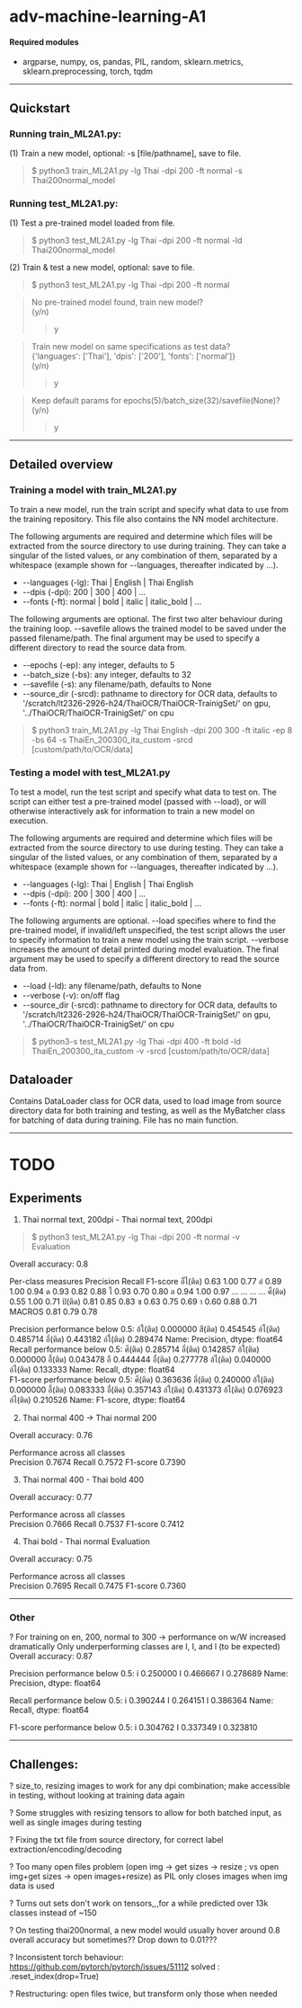 # adv-machine-learning-A1

#### Required modules

* argparse, numpy, os, pandas, PIL, random, sklearn.metrics, sklearn.preprocessing, torch, tqdm

___

## Quickstart

### Running train_ML2A1.py:

(1) Train a new model, optional: -s [file/pathname], save to file.  
> $ python3 train_ML2A1.py -lg Thai -dpi 200 -ft normal -s Thai200normal_model

### Running test_ML2A1.py:

(1) Test a pre-trained model loaded from file.
> $ python3 test_ML2A1.py -lg Thai -dpi 200 -ft normal -ld Thai200normal_model

(2) Train & test a new model, optional: save to file.
> $ python3 test_ML2A1.py -lg Thai -dpi 200 -ft normal  

> No pre-trained model found, train new model?  
> (y/n) 
>> y  

> Train new model on same specifications as test data?  
> {'languages': ['Thai'], 'dpis': ['200'], 'fonts': ['normal']}  
> (y/n) 
>> y  

> Keep default params for epochs(5)/batch_size(32)/savefile(None)?  
> (y/n)
>> y  

___

## Detailed overview

### Training a model with train_ML2A1.py

To train a new model, run the train script and specify what data to use from the training repository. This file also contains the NN model architecture.

The following arguments are required and determine which files will be extracted from the source directory to use during training. They can take a singular of the listed values, or any combination of them, separated by a whitespace (example shown for --languages, thereafter indicated by ...).
* --languages (-lg):	Thai | English | Thai English
* --dpis (-dpi): 	200 | 300 | 400 | ...
* --fonts (-ft):	normal | bold | italic | italic_bold | ...

The following arguments are optional. The first two alter behaviour during the training loop. --savefile allows the trained model to be saved under the passed filename/path. The final argument may be used to specify a different directory to read the source data from.
* --epochs (-ep):	any integer, defaults to 5
* --batch_size (-bs):	any integer, defaults to 32
* --savefile (-s):	any filename/path, defaults to None
* --source_dir (-srcd):	pathname to directory for OCR data, defaults to '/scratch/lt2326-2926-h24/ThaiOCR/ThaiOCR-TrainigSet/' on gpu, '../ThaiOCR/ThaiOCR-TrainigSet/' on cpu

> $ python3 train_ML2A1.py -lg Thai English -dpi 200 300 -ft italic -ep 8 -bs 64 -s ThaiEn_200300_ita_custom -srcd [custom/path/to/OCR/data]



### Testing a model with test_ML2A1.py

To test a model, run the test script and specify what data to test on. The script can either test a pre-trained model (passed with --load), or will otherwise interactively ask for information to train a new model on execution.

The following arguments are required and determine which files will be extracted from the source directory to use during testing. They can take a singular of the listed values, or any combination of them, separated by a whitespace (example shown for --languages, thereafter indicated by ...).
* --languages (-lg):	Thai | English | Thai English
* --dpis (-dpi): 	200 | 300 | 400 | ...
* --fonts (-ft):	normal | bold | italic | italic_bold | ...

The following arguments are optional. --load specifies where to find the pre-trained model, if invalid/left unspecified, the test script allows the user to specify information to train a new model using the train script. --verbose increases the amount of detail printed during model evaluation. The final argument may be used to specify a different directory to read the source data from.
* --load (-ld):		any filename/path, defaults to None
* --verbose (-v):	on/off flag
* --source_dir (-srcd):	pathname to directory for OCR data, defaults to '/scratch/lt2326-2926-h24/ThaiOCR/ThaiOCR-TrainigSet/' on gpu, '../ThaiOCR/ThaiOCR-TrainigSet/' on cpu

> $ python3-s test_ML2A1.py -lg Thai -dpi 400 -ft bold -ld ThaiEn_200300_ita_custom -v -srcd [custom/path/to/OCR/data]

## Dataloader

Contains DataLoader class for OCR data, used to load image from source directory data for both training and testing, as well as the MyBatcher class for batching of data during training. File has no main function.

___

# TODO

## Experiments

1) Thai normal text, 200dpi - Thai normal text, 200dpi

> $ python3 test_ML2A1.py -lg Thai -dpi 200 -ft normal -v  
Evaluation

Overall accuracy: 0.8

Per-class measures
          Precision  Recall  F1-score
อ็ไ(ติด)       0.63    1.00      0.77
อ๋             0.89    1.00      0.94
ด              0.93    0.82      0.88
ไ              0.93    0.70      0.80
ล              0.94    1.00      0.97
...             ...     ...       ...
ศื(ติด)        0.55    1.00      0.71
ป้(ติด)        0.81    0.85      0.83
ซ              0.63    0.75      0.69
า              0.60    0.88      0.71
MACROS         0.81    0.79      0.78

Precision performance below 0.5:
อ้ใ(ติด)    0.000000
สี(ติด)     0.454545
อ์โ(ติด)    0.485714
อึ่(ติด)    0.443182
อ์ใ(ติด)    0.289474
Name: Precision, dtype: float64  
Recall performance below 0.5:
ศี(ติด)     0.285714
อี่(ติด)    0.142857
อ้ใ(ติด)    0.000000
อึ้(ติด)    0.043478
อื          0.444444
อื่(ติด)    0.277778
อ้ไ(ติด)    0.040000
อ์ไ(ติด)    0.133333
Name: Recall, dtype: float64  
F1-score performance below 0.5:
ศี(ติด)     0.363636
อี่(ติด)    0.240000
อ้ใ(ติด)    0.000000
อึ้(ติด)    0.083333
อื่(ติด)    0.357143
อ์ใ(ติด)    0.431373
อ้ไ(ติด)    0.076923
อ์ไ(ติด)    0.210526
Name: F1-score, dtype: float64


2) Thai normal 400 -> Thai normal 200

Overall accuracy: 0.76

Performance across all classes  
Precision    0.7674
Recall       0.7572
F1-score     0.7390


3) Thai normal 400 - Thai bold 400

Overall accuracy: 0.77

Performance across all classes  
Precision    0.7666
Recall       0.7537
F1-score     0.7412


4) Thai bold - Thai normal
Evaluation

Overall accuracy: 0.75

Performance across all classes  
Precision    0.7695
Recall       0.7475
F1-score     0.7360
___

### Other

? For training on en, 200, normal to 300 -> performance on w/W increased dramatically
Only underperforming classes are I, I, and l (to be expected)
Overall accuracy: 0.87

Precision performance below 0.5:
i    0.250000
I    0.466667
l    0.278689
Name: Precision, dtype: float64

Recall performance below 0.5:
i    0.390244
I    0.264151
l    0.386364
Name: Recall, dtype: float64

F1-score performance below 0.5:
i    0.304762
I    0.337349
l    0.323810

___

## Challenges:

? size_to, resizing images to work for any dpi combination; make accessible in testing, without looking at training data again

? Some struggles with resizing tensors to allow for both batched input, as well as single images during testing

? Fixing the txt file from source directory, for correct label extraction/encoding/decoding

? Too many open files problem (open img -> get sizes -> resize ; vs open img+get sizes -> open images+resize) as PIL only closes images when img data is used

? Turns out sets don't work on tensors,,,for a while predicted over 13k classes instead of ~150

? On testing thai200normal, a new model would usually hover around 0.8 overall accuracy but sometimes?? Drop down to 0.01???

? Inconsistent torch behaviour: https://github.com/pytorch/pytorch/issues/51112 solved : .reset_index(drop=True)

? Restructuring: open files twice, but transform only those when needed
